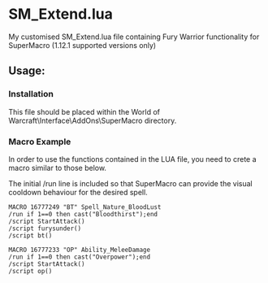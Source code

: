 # SM_Extend.lua
My customised SM_Extend.lua file containing Fury Warrior functionality for SuperMacro (1.12.1 supported versions only)

## Usage:

### Installation
This file should be placed within the World of Warcraft\Interface\AddOns\SuperMacro directory.

### Macro Example
In order to use the functions contained in the LUA file, you need to crete a macro similar to those below.

The initial /run line is included so that SuperMacro can provide the visual cooldown behaviour for the desired spell.

```
MACRO 16777249 "BT" Spell_Nature_BloodLust
/run if 1==0 then cast("Bloodthirst");end
/script StartAttack()
/script furysunder()
/script bt()
```

```
MACRO 16777233 "OP" Ability_MeleeDamage
/run if 1==0 then cast("Overpower");end
/script StartAttack()
/script op()
```
